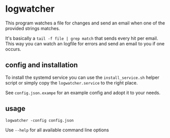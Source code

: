 # logwatcher

This program watches a file for changes and send an email when one of the provided strings matches.

It's basically a `tail -f file | grep match` that sends every hit per email.
This way you can watch an logfile for errors and send an email to you if one occurs.

## config and installation

To install the systemd service you can use the `install_service.sh` helper script or simply copy the `logwatcher.service` to the right place.

See `config.json.exampe` for an example config and adopt it to your needs.

## usage

`logwatcher -config config.json`

Use `--help` for all available command line options
